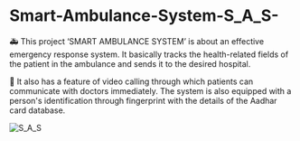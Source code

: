 # Smart-Ambulance-System-S_A_S-

🚑 This project ‘SMART AMBULANCE SYSTEM’ is about an effective emergency response system. It basically tracks the health-related fields of the patient in the ambulance and sends it to the desired hospital.

🏣 It also has a feature of video calling through which patients can communicate with doctors immediately. The system is also equipped with a person's identification through fingerprint with the details of the Aadhar card database.


![S_A_S](https://github.com/kamlesh2/Smart-Ambulance-System-S_A_S-/assets/47275110/6b28f03b-9542-4d6e-947f-a547688ebc6d)
